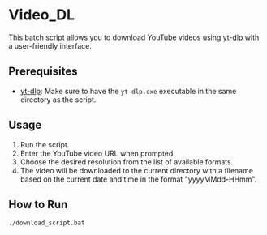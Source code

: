 # Video_DL

This batch script allows you to download YouTube videos using [yt-dlp](https://github.com/yt-dlp/yt-dlp) with a user-friendly interface.

## Prerequisites

- [yt-dlp](https://github.com/yt-dlp/yt-dlp): Make sure to have the `yt-dlp.exe` executable in the same directory as the script.

## Usage

1. Run the script.
2. Enter the YouTube video URL when prompted.
3. Choose the desired resolution from the list of available formats.
4. The video will be downloaded to the current directory with a filename based on the current date and time in the format "yyyyMMdd-HHmm".

## How to Run

```bash
./download_script.bat
